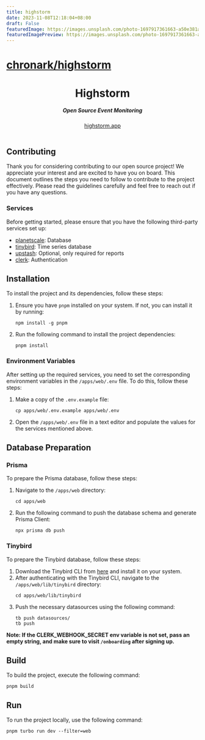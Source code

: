 ```yaml
---
title: highstorm
date: 2023-11-08T12:18:04+08:00
draft: False
featuredImage: https://images.unsplash.com/photo-1697917361663-a50e381a0578?ixid=M3w0NjAwMjJ8MHwxfHJhbmRvbXx8fHx8fHx8fDE2OTk0MTY5MDZ8&ixlib=rb-4.0.3
featuredImagePreview: https://images.unsplash.com/photo-1697917361663-a50e381a0578?ixid=M3w0NjAwMjJ8MHwxfHJhbmRvbXx8fHx8fHx8fDE2OTk0MTY5MDZ8&ixlib=rb-4.0.3
---
```


# [chronark/highstorm](https://github.com/chronark/highstorm)

<div align="center">
    <h1 align="center">Highstorm</h1>
    <h5>Open Source Event Monitoring</h5>
</div>

<div align="center">
  <a href="https://highstorm.app?ref=github">highstorm.app</a>
</div>
<br/>

## Contributing

Thank you for considering contributing to our open source project! We appreciate your interest and are excited to have you on board. This document outlines the steps you need to follow to contribute to the project effectively. Please read the guidelines carefully and feel free to reach out if you have any questions.

### Services

Before getting started, please ensure that you have the following third-party services set up:

- [planetscale](https://planetscale.com?ref=highstorm): Database
- [tinybird](https://www.tinybird.co?ref=highstorm): Time series database
- [upstash](https://upstash.com/qstash?ref=highstorm): Optional, only required for reports
- [clerk](https://clerk.com?ref=highstorm): Authentication

## Installation

To install the project and its dependencies, follow these steps:

1.  Ensure you have `pnpm` installed on your system. If not, you can install it by running:

    ```sh-session
    npm install -g pnpm
    ```

2.  Run the following command to install the project dependencies:
    ```sh-session
    pnpm install
    ```

### Environment Variables

After setting up the required services, you need to set the corresponding environment variables in the `/apps/web/.env` file. To do this, follow these steps:

1.  Make a copy of the `.env.example` file:
    ```sh-session
    cp apps/web/.env.example apps/web/.env
    ```
2.  Open the `/apps/web/.env` file in a text editor and populate the values for the services mentioned above.

## Database Preparation

### Prisma

To prepare the Prisma database, follow these steps:

1.  Navigate to the `/apps/web` directory:
    ```sh-session
    cd apps/web
    ```
2.  Run the following command to push the database schema and generate Prisma Client:
    ```sh-session
    npx prisma db push
    ```

### Tinybird

To prepare the Tinybird database, follow these steps:

1.  Download the Tinybird CLI from [here](https://www.tinybird.co/docs/cli.html) and install it on your system.
2.  After authenticating with the Tinybird CLI, navigate to the `/apps/web/lib/tinybird` directory:
    ```sh-session
    cd apps/web/lib/tinybird
    ```
3.  Push the necessary datasources using the following command:
    ```sh-session
    tb push datasources/
    tb push
    ```

**Note: If the CLERK_WEBHOOK_SECRET env variable is not set, pass an empty string, and make sure to visit `/onboarding` after signing up.**

## Build

To build the project, execute the following command:

```sh-session
pnpm build
```

## Run

To run the project locally, use the following command:

```sh-session
pnpm turbo run dev --filter=web
```
